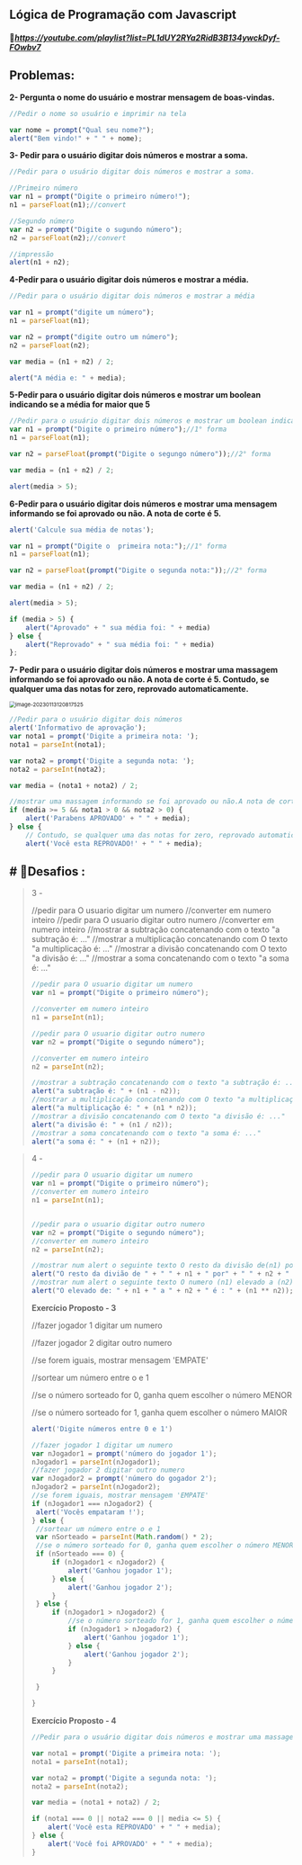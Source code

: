 ## **Lógica de Programação com Javascript** 

#### 🔗*https://youtube.com/playlist?list=PL1dUY2RYa2RidB3B134ywckDyf-FOwbv7*

## Problemas:

**2- Pergunta o nome do usuário e  mostrar mensagem de boas-vindas.**

```javascript
//Pedir o nome so usuário e imprimir na tela

var nome = prompt("Qual seu nome?");
alert("Bem vindo!" + " " + nome);


```

**3- Pedir para o usuário digitar dois números e mostrar a soma.**

```javascript
//Pedir para o usuário digitar dois números e mostrar a soma.

//Primeiro número
var n1 = prompt("Digite o primeiro número!");
n1 = parseFloat(n1);//convert

//Segundo número
var n2 = prompt("Digite o sugundo número");
n2 = parseFloat(n2);//convert

//impressão
alert(n1 + n2);
```

**4-Pedir para o usuário digitar dois números e mostrar a média.**

```javascript
//Pedir para o usuário digitar dois números e mostrar a média

var n1 = prompt("digite um número");
n1 = parseFloat(n1);

var n2 = prompt("digite outro um número");
n2 = parseFloat(n2);

var media = (n1 + n2) / 2;

alert("A média e: " + media);
```



**5-Pedir para o usuário digitar dois números e mostrar um boolean indicando se a média for maior que 5**

```javascript
//Pedir para o usuário digitar dois números e mostrar um boolean indicando se a média for maior que 5
var n1 = prompt("Digite o primeiro número");//1° forma
n1 = parseFloat(n1);

var n2 = parseFloat(prompt("Digite o segungo número"));//2° forma

var media = (n1 + n2) / 2;

alert(media > 5);
```

**6-Pedir para o usuário digitar dois números e mostrar uma mensagem informando se foi aprovado ou não. A nota de corte é 5.**

```javascript
alert('Calcule sua média de notas');

var n1 = prompt("Digite o  primeira nota:");//1° forma
n1 = parseFloat(n1);

var n2 = parseFloat(prompt("Digite o segunda nota:"));//2° forma

var media = (n1 + n2) / 2;

alert(media > 5);

if (media > 5) {
    alert("Aprovado" + " sua média foi: " + media)
} else {
    alert("Reprovado" + " sua média foi: " + media)
};
```

**7- Pedir para o usuário digitar dois números e mostrar uma massagem informando se foi aprovado ou não. A nota de corte é 5. Contudo, se qualquer uma das notas for zero, reprovado automaticamente.** 

<img src="./../../../AppData/Roaming/Typora/typora-user-images/image-20230113120817525.png" alt="image-20230113120817525" style="zoom: 67%;" />

```javascript
//Pedir para o usuário digitar dois números
alert('Informativo de aprovação');
var nota1 = prompt('Digite a primeira nota: ');
nota1 = parseInt(nota1);

var nota2 = prompt('Digite a segunda nota: ');
nota2 = parseInt(nota2);

var media = (nota1 + nota2) / 2;

//mostrar uma massagem informando se foi aprovado ou não.A nota de corte é 5
if (media >= 5 && nota1 > 0 && nota2 > 0) {
    alert('Parabens APROVADO' + " " + media);
} else {
    // Contudo, se qualquer uma das notas for zero, reprovado automaticamente.
    alert('Você esta REPROVADO!' + " " + media);
```



## # 📘Desafios :

> 3 -
>
> //pedir para O usuario digitar um numero
> //converter em numero inteiro
> //pedir para O usuario digitar outro numero
> //converter em numero inteiro
> //mostrar a subtração concatenando com o texto "a subtração é: ..."
> //mostrar a multiplicação concatenando com O texto "a multiplicação é:
> ..."
> //mostrar a divisão concatenando com O texto "a divisão é: ..."
> //mostrar a soma concatenando com o texto "a soma é: ..."
>
> ```javascript
> //pedir para O usuario digitar um numero
> var n1 = prompt("Digite o primeiro número");
> 
> //converter em numero inteiro
> n1 = parseInt(n1);
> 
> //pedir para O usuario digitar outro numero
> var n2 = prompt("Digite o segundo número");
> 
> //converter em numero inteiro
> n2 = parseInt(n2);
> 
> //mostrar a subtração concatenando com o texto "a subtração é: ..."
> alert("a subtração é: " + (n1 - n2));
> //mostrar a multiplicação concatenando com O texto "a multiplicação é:..."
> alert("a multiplicação é: " + (n1 * n2));
> //mostrar a divisão concatenando com O texto "a divisão é: ..."
> alert("a divisão é: " + (n1 / n2));
> //mostrar a soma concatenando com o texto "a soma é: ..."
> alert("a soma é: " + (n1 + n2));
> 
> ```
>
> 

> 4 -
>
> ```javascript
> //pedir para O usuario digitar um numero
> var n1 = prompt("Digite o primeiro número");
> //converter em numero inteiro
> n1 = parseInt(n1);
> 
> 
> //pedir para o usuario digitar outro numero
> var n2 = prompt("Digite o segundo número");
> //converter em numero inteiro
> n2 = parseInt(n2);
> 
> //mostrar num alert o seguinte texto O resto da divisão de(n1) por(n2) é: (resultado);
> alert("O resto da divião de " + " " + n1 + " por" + " " + n2 + " é : " + (n1 % n2));
> //mostrar num alert o seguinte texto O numero (n1) elevado a (n2) é:(resultado);
> alert("O elevado de: " + n1 + " a " + n2 + " é : " + (n1 ** n2));
> 
> 
> ```
>
> **Exercício Proposto - 3**
>
> //fazer jogador 1 digitar um numero
>
> //fazer jogador 2 digitar outro numero
>
> //se forem iguais, mostrar mensagem 'EMPATE'
>
> //sortear um número entre o e 1
>
> //se o número sorteado for 0, ganha quem escolher o número MENOR
>
> //se o número sorteado for 1, ganha quem escolher o número MAIOR 
>
> ```javascript
> alert('Digite números entre 0 e 1')
> 
> //fazer jogador 1 digitar um numero
> var nJogador1 = prompt('número do jogador 1');
> nJogador1 = parseInt(nJogador1);
> //fazer jogador 2 digitar outro numero
> var nJogador2 = prompt('número do gogador 2');
> nJogador2 = parseInt(nJogador2);
> //se forem iguais, mostrar mensagem 'EMPATE'
> if (nJogador1 === nJogador2) {
>  alert('Vocês empataram !');
> } else {
>  //sortear um número entre o e 1
>  var nSorteado = parseInt(Math.random() * 2);
>  //se o número sorteado for 0, ganha quem escolher o número MENOR
>  if (nSorteado === 0) {
>      if (nJogador1 < nJogador2) {
>          alert('Ganhou jogador 1');
>      } else {
>          alert('Ganhou jogador 2');
>      }
>  } else {
>      if (nJogador1 > nJogador2) {
>          //se o número sorteado for 1, ganha quem escolher o número MAIOR 
>          if (nJogador1 > nJogador2) {
>              alert('Ganhou jogador 1');
>          } else {
>              alert('Ganhou jogador 2');
>          }
>      }
> 
>  }
> 
> }	
> ```
>
> 
>
> **Exercício Proposto - 4**
>
> ```javascript
> //Pedir para o usuário digitar dois números e mostrar uma massagem informando se foi aprovado ou não. A nota de corte é 5. Contudo, se qualquer uma das notas for zero, reprovado automaticamente.Usando OU <||>
> 
> var nota1 = prompt('Digite a primeira nota: ');
> nota1 = parseInt(nota1);
> 
> var nota2 = prompt('Digite a segunda nota: ');
> nota2 = parseInt(nota2);
> 
> var media = (nota1 + nota2) / 2;
> 
> if (nota1 === 0 || nota2 === 0 || media <= 5) {
>     alert('Você esta REPROVADO' + " " + media);
> } else {
>     alert('Você foi APROVADO' + " " + media);
> }
> ```





